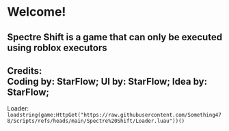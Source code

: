 # Welcome!
Spectre Shift is a game that can only be executed using roblox executors
---
Credits:  
Coding by: StarFlow;
UI by: StarFlow;
Idea by: StarFlow;
---
Loader:  
```loadstring(game:HttpGet("https://raw.githubusercontent.com/Something478/Scripts/refs/heads/main/Spectre%20Shift/Loader.luau"))()```
